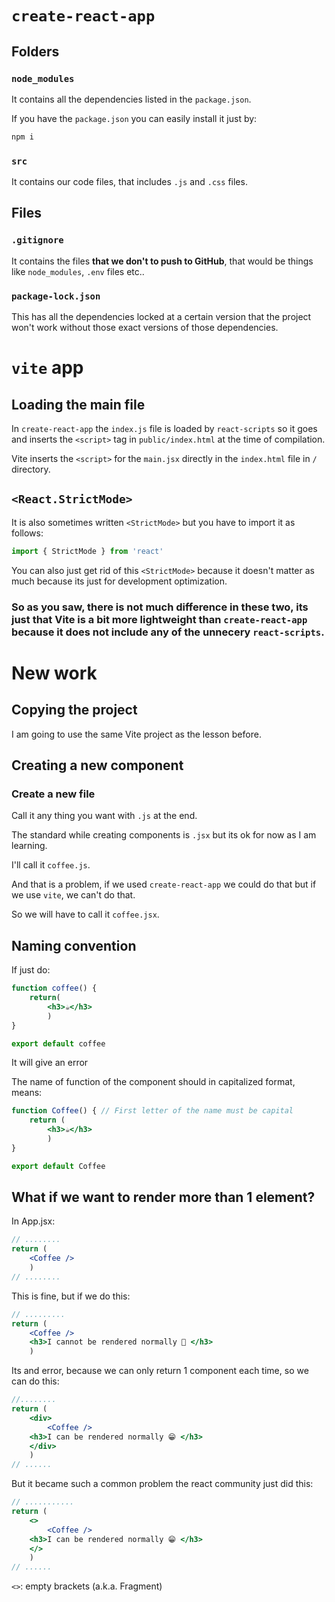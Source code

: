 # ```create-react-app```
## Folders
### ```node_modules```
It contains all the dependencies listed in the ```package.json```.

If you have the ```package.json``` you can easily install it just by:
```bash
npm i
```
### ```src```
It contains our code files, that includes ```.js``` and ```.css``` files.


## Files
### ```.gitignore```
It contains the files **that we don't to push to GitHub**, that would be things like ```node_modules```, ```.env``` files etc..

### ```package-lock.json```
This has all the dependencies locked at a certain version that the project won't work without those exact versions of those dependencies.

# ```vite``` app
## Loading the main file
In ```create-react-app``` the ```index.js``` file is loaded by ```react-scripts``` so it goes and inserts the ```<script>``` tag in ```public/index.html``` at the time of compilation.

Vite inserts the ```<script>``` for the ```main.jsx``` directly in the ```index.html``` file in ```/``` directory.

## ```<React.StrictMode>```
It is also sometimes written ```<StrictMode>``` but you have to import it as follows:
```js
import { StrictMode } from 'react'
```
You can also just get rid of this ```<StrictMode>``` because it doesn't matter as much because its just for development optimization.

### So as you saw, there is not much difference in these two, its just that Vite is a bit more lightweight than ```create-react-app``` because it does not include any of the unnecery ```react-scripts```.

# New work
## Copying the project
I am going to use the same Vite project as the lesson before.
## Creating a new component
### Create a new file
Call it any thing you want with ```.js``` at the end.

The standard while creating components is ```.jsx``` but its ok for now as I am learning.

I'll call it ```coffee.js```.

And that is a problem, if we used ```create-react-app``` we could do that but if we use ```vite```, we can't do that.

So we will have to call it ```coffee.jsx```.

## Naming convention 
If just do:
```jsx
function coffee() {
	return(
		<h3>☕</h3>
		)
}

export default coffee
```
It will give an error

The name of function of the component should in capitalized format, means:
```jsx
function Coffee() { // First letter of the name must be capital
	return (
		<h3>☕</h3>
		)
}

export default Coffee
```

## What if we want to render more than 1 element?
In App.jsx:
```jsx
// ........
return (
	<Coffee />
	)
// ........
```
This is fine, but if we do this:
```jsx
// .........
return (
	<Coffee />
	<h3>I cannot be rendered normally 🥲 </h3>
	)
```

Its and error, because we can only return 1 component each time, so we can do this:
```jsx
//........
return (
	<div>
		<Coffee />
	<h3>I can be rendered normally 😁 </h3>
	</div>
	)
// ......
```
But it became such a common problem the react community just did this:
```jsx
// ...........
return (
	<> 
		<Coffee />
	<h3>I can be rendered normally 😁 </h3>
	</>
	)
// ......
```

```<>```: empty brackets (a.k.a. Fragment)
